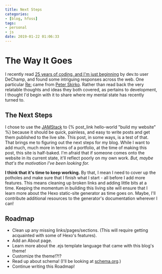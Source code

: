 ```yaml
---
title: Next Steps
categories:
- [blog, hfoss]
tags:
- personal
- js
date: 2019-01-22 01:06:33
---
```


# The Way It Goes #

I recently read [25 years of coding, and I'm just beginning](https://dev.to/dechamp/25-years-of-coding-and-im-just-beginning-442n) by dev.to user DeChamp, and found some intriguing responses across the web. One particular [Re:](https://www.pskirko.com/2019/01/20/re-25-years-of-coding/) came from [Peter Skirko](https://www.pskirko.com/). Rather than read back the very relatable thoughts and ideas they both covered, as pertains to development, I thought I'd begin with it to share where my mental state has recently turned to.

<!-- more -->

## The Next Steps ##

I chose to use the [JAMStack](https://jamstack.org) to {% post_link hello-world "build my website" %} because it should be quick, painless, and easy to write posts and get them published to the live site. This post, in some ways, is a test of that. That brings me to figuring out the next steps for my blog. While I want to add much, much more in terms of a portfolio, at the time of making this post, this site is half-baked. I'm afraid that if someone comes onto the website in its current state, it'll reflect poorly on my own work. *But, maybe that's the motivation I've been looking for.*

**I think that it's time to keep working.** By that, I mean I need to cover up the potholes and make sure that I finish what I start - all before I add more features. This means cleaning up broken links and adding little bits at a time. Keeping the momentum in building this living site will ensure that I learn more about the Hexo static-site generator as time goes on. Maybe, I'll contribute additional resources to the generator's documentation wherever I can!

## Roadmap ##

- Clean up any missing links/pages/sections. (This will require getting acquainted with some of Hexo's features).
- Add an About page.
- Learn more about the .ejs template language that came with this blog's theme!
- Customize the theme!?!?
- Read up about schema! (I'll be looking at [schema.org](https://schema.org/docs/gs.html#microdata_how).)
- Continue writing this Roadmap!
